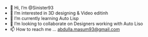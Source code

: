 - 👋 Hi, I’m @Sinister93
- 👀 I’m interested in 3D designing & Video editinh
- 🌱 I’m currently learning Auto Lisp
- 💞️ I’m looking to collaborate on Designers working with Auto Liso
- 📫 How to reach me ... abdulla.masum93@gmail.com

<!---
Sinister93/Sinister93 is a ✨ special ✨ repository because its `README.md` (this file) appears on your GitHub profile.
You can click the Preview link to take a look at your changes.
--->
